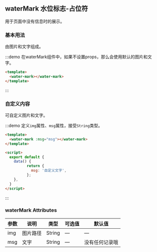 <script>
  import waterMark from './water_mark.vue'
  
  export default {
    data() {
          return {
            msg: '自定义文字',
          };
    },
    components: {
        waterMark,
    }
  }
</script>

<style>
.profile-water-mark {
    position: relative !important;
}
</style>

## waterMark 水位标志-占位符

用于页面中没有信息时的展示。

### 基本用法

由图片和文字组成。

:::demo 在waterMark组件中，如果不设置props，那么会使用默认的图片和文字。
```html
<template>
  <water-mark></water-mark>
</template>
```
:::

### 自定义内容

可自定义图片和文字。

:::demo 定义`img`属性、`msg`属性，接受`String`类型。
```html
<template>
  <water-mark :msg="msg"></water-mark>
</template>

<script>
  export default {
    data() {
          return {
            msg: '自定义文字',
          };
    },
  }
</script>
```
:::

### waterMark Attributes

| 参数          | 说明            | 类型            | 可选值                 | 默认值   |
|------------- |---------------- |---------------- |---------------------- |-------- |
| img | 图片路径 | String | — | — |
| msg | 文字 | String | — | 没有任何记录哦 |

